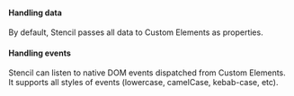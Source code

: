 <h4 id="stencil-handling-data">Handling data</h4>

By default, Stencil passes all data to Custom Elements as properties.

<h4 id="stencil-handling-events">Handling events</h4>

Stencil can listen to native DOM events dispatched from Custom Elements. It supports all styles of events (lowercase, camelCase, kebab-case, etc).
